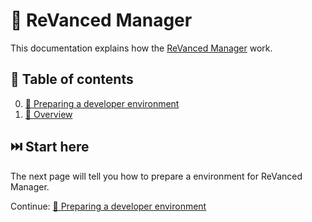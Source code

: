 # 💊 ReVanced Manager
This documentation explains how the [ReVanced Manager](https://github.com/ReVanced/revanced-manager) work.

## 📖 Table of contents
0. [💼 Preparing a developer environment](0_preparation.md)
1. [💁 Overview](1_overview.md)

## ⏭️ Start here
The next page will tell you how to prepare a environment for ReVanced Manager.

Continue: [💼 Preparing a developer environment](0_preparation.md)
